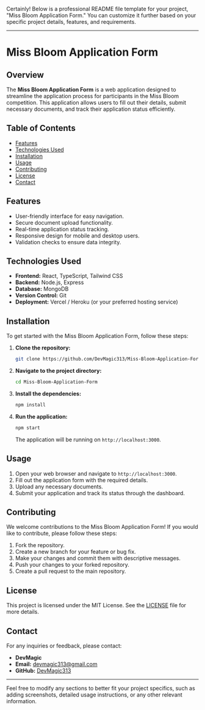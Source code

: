 Certainly! Below is a professional README file template for your project, "Miss Bloom Application Form." You can customize it further based on your specific project details, features, and requirements.

---

# Miss Bloom Application Form

## Overview

The **Miss Bloom Application Form** is a web application designed to streamline the application process for participants in the Miss Bloom competition. This application allows users to fill out their details, submit necessary documents, and track their application status efficiently.

## Table of Contents

- [Features](#features)
- [Technologies Used](#technologies-used)
- [Installation](#installation)
- [Usage](#usage)
- [Contributing](#contributing)
- [License](#license)
- [Contact](#contact)

## Features

- User-friendly interface for easy navigation.
- Secure document upload functionality.
- Real-time application status tracking.
- Responsive design for mobile and desktop users.
- Validation checks to ensure data integrity.

## Technologies Used

- **Frontend:** React, TypeScript, Tailwind CSS
- **Backend:** Node.js, Express
- **Database:** MongoDB
- **Version Control:** Git
- **Deployment:** Vercel / Heroku (or your preferred hosting service)

## Installation

To get started with the Miss Bloom Application Form, follow these steps:

1. **Clone the repository:**

   ```bash
   git clone https://github.com/DevMagic313/Miss-Bloom-Application-Form.git
   ```

2. **Navigate to the project directory:**

   ```bash
   cd Miss-Bloom-Application-Form
   ```

3. **Install the dependencies:**

   ```bash
   npm install
   ```

4. **Run the application:**

   ```bash
   npm start
   ```

   The application will be running on `http://localhost:3000`.

## Usage

1. Open your web browser and navigate to `http://localhost:3000`.
2. Fill out the application form with the required details.
3. Upload any necessary documents.
4. Submit your application and track its status through the dashboard.

## Contributing

We welcome contributions to the Miss Bloom Application Form! If you would like to contribute, please follow these steps:

1. Fork the repository.
2. Create a new branch for your feature or bug fix.
3. Make your changes and commit them with descriptive messages.
4. Push your changes to your forked repository.
5. Create a pull request to the main repository.

## License

This project is licensed under the MIT License. See the [LICENSE](LICENSE) file for more details.

## Contact

For any inquiries or feedback, please contact:

- **DevMagic**  
- **Email:** devmagic313@gmail.com  
- **GitHub:** [DevMagic313](https://github.com/DevMagic313)

---

Feel free to modify any sections to better fit your project specifics, such as adding screenshots, detailed usage instructions, or any other relevant information.
